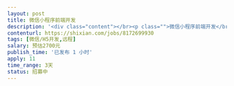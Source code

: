 ```yaml
---                
layout: post       
title: 微信小程序前端开发           
description: '<div class="content"></br><p class="">微信小程序前端开发</br><br/>一款微信预约订课小程序，我们的后端逻辑已经开发完成，现在需要前端工程师根据流程把页面集成。要求能马上开始工作</br><br/>          参考产品：微信培训机构小程序</br><br/>其他要求：不需要坐班，项目比较急，要求马上能开始</p></br></div>'     
contenturl: https://shixian.com/jobs/8172699930      
tags: [微信/H5开发,远程]            
salary: 预估2700元          
publish_time: '已发布 1 小时'         
apply: 11                   
time_range: 3天              
status: 招募中                  
---                 
```

